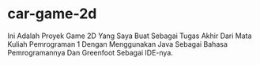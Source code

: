 # car-game-2d
Ini Adalah Proyek Game 2D Yang Saya Buat Sebagai Tugas Akhir Dari Mata Kuliah Pemrograman 1 Dengan Menggunakan Java Sebagai Bahasa Pemrogramannya Dan Greenfoot Sebagai IDE-nya.
